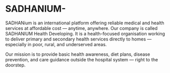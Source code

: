 # SADHANIUM-
SADHANium is an international platform offering reliable medical and health services at affordable cost — anytime, anywhere.
Our company is called SADHANIUM Health Developing.
It is a health-focused organisation working to deliver primary and secondary health services directly to homes — especially in poor, rural, and underserved areas.

Our mission is to provide basic health awareness, diet plans, disease prevention, and care guidance outside the hospital system — right to the doorstep.

